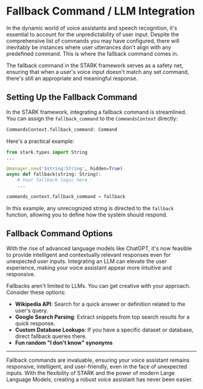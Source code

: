 # Fallback Command / LLM Integration

In the dynamic world of voice assistants and speech recognition, it's essential to account for the unpredictability of user input. Despite the comprehensive list of commands you may have configured, there will inevitably be instances where user utterances don't align with any predefined command. This is where the fallback command comes in.

The fallback command in the STARK framework serves as a safety net, ensuring that when a user's voice input doesn't match any set command, there's still an appropriate and meaningful response.

## Setting Up the Fallback Command

In the STARK framework, integrating a fallback command is streamlined. You can assign the `fallback_command` to the `CommandsContext` directly:

```python
CommandsContext.fallback_command: Command
```

Here's a practical example:

```python
from stark.types import String
...

@manager.new('$string:String', hidden=True)
async def fallback(string: String):
    # Your fallback logic here
    ...

commands_context.fallback_command = fallback
```

In this example, any unrecognized string is directed to the `fallback` function, allowing you to define how the system should respond.

## Fallback Command Options

With the rise of advanced language models like ChatGPT, it's now feasible to provide intelligent and contextually relevant responses even for unexpected user inputs. Integrating an LLM can elevate the user experience, making your voice assistant appear more intuitive and responsive.

Fallbacks aren't limited to LLMs. You can get creative with your approach. Consider these options:

- **Wikipedia API**: Search for a quick answer or definition related to the user's query.
- **Google Search Parsing**: Extract snippets from top search results for a quick response.
- **Custom Database Lookups**: If you have a specific dataset or database, direct fallback queries there.
- **Fun random "I don't know" synonyms**

---

Fallback commands are invaluable, ensuring your voice assistant remains responsive, intelligent, and user-friendly, even in the face of unexpected inputs. With the flexibility of STARK and the power of modern Large Language Models, creating a robust voice assistant has never been easier.
